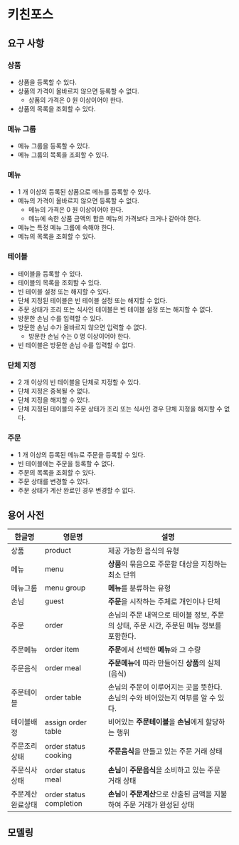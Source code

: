 # 키친포스

## 요구 사항

### 상품

* 상품을 등록할 수 있다.
* 상품의 가격이 올바르지 않으면 등록할 수 없다.
    * 상품의 가격은 0 원 이상이어야 한다.
* 상품의 목록을 조회할 수 있다.

### 메뉴 그룹

* 메뉴 그룹을 등록할 수 있다.
* 메뉴 그룹의 목록을 조회할 수 있다.

### 메뉴

* 1 개 이상의 등록된 상품으로 메뉴를 등록할 수 있다.
* 메뉴의 가격이 올바르지 않으면 등록할 수 없다.
    * 메뉴의 가격은 0 원 이상이어야 한다.
    * 메뉴에 속한 상품 금액의 합은 메뉴의 가격보다 크거나 같아야 한다.
* 메뉴는 특정 메뉴 그룹에 속해야 한다.
* 메뉴의 목록을 조회할 수 있다.

### 테이블

* 테이블을 등록할 수 있다.
* 테이블의 목록을 조회할 수 있다.
* 빈 테이블 설정 또는 해지할 수 있다.
* 단체 지정된 테이블은 빈 테이블 설정 또는 해지할 수 없다.
* 주문 상태가 조리 또는 식사인 테이블은 빈 테이블 설정 또는 해지할 수 없다.
* 방문한 손님 수를 입력할 수 있다.
* 방문한 손님 수가 올바르지 않으면 입력할 수 없다.
    * 방문한 손님 수는 0 명 이상이어야 한다.
* 빈 테이블은 방문한 손님 수를 입력할 수 없다.

### 단체 지정

* 2 개 이상의 빈 테이블을 단체로 지정할 수 있다.
* 단체 지정은 중복될 수 없다.
* 단체 지정을 해지할 수 있다.
* 단체 지정된 테이블의 주문 상태가 조리 또는 식사인 경우 단체 지정을 해지할 수 없다.

### 주문

* 1 개 이상의 등록된 메뉴로 주문을 등록할 수 있다.
* 빈 테이블에는 주문을 등록할 수 없다.
* 주문의 목록을 조회할 수 있다.
* 주문 상태를 변경할 수 있다.
* 주문 상태가 계산 완료인 경우 변경할 수 없다.

## 용어 사전

| 한글명 | 영문명 | 설명 |
| --- | --- | --- |
|상품| product |제공 가능한 음식의 유형|
|메뉴| menu | **상품**의 묶음으로 주문할 대상을 지칭하는 최소 단위|
|메뉴그룹| menu group |**메뉴**를 분류하는 유형|
|손님| guest |**주문**을 시작하는 주체로 개인이나 단체|
|주문| order |손님의 주문 내역으로 테이블 정보, 주문의 상태, 주문 시간, 주문된 메뉴 정보를 포함한다.|
|주문메뉴| order item |**주문**에서 선택한 **메뉴**와 그 수량|
|주문음식| order meal |**주문메뉴**에 따라 만들어진 **상품**의 실체(음식)|
|주문테이블| order table |손님의 주문이 이루어지는 곳을 뜻한다. 손님의 수와 비어있는지 여부를 알 수 있다.|
|테이블배정| assign order table |비어있는 **주문테이블**을 **손님**에게 할당하는 행위|
|주문조리상태| order status cooking |**주문음식**을 만들고 있는 주문 거래 상태|
|주문식사상태| order status meal |**손님**이 **주문음식**을 소비하고 있는 주문 거래 상태|
|주문계산완료상태| order status completion |**손님**이 **주문계산**으로 산출된 금액을 지불하여 주문 거래가 완성된 상태|

## 모델링
